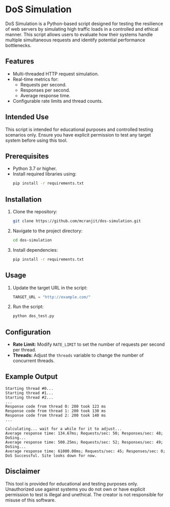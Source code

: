 # DoS Simulation
DoS Simulation is a Python-based script designed for testing the resilience of web servers by simulating high traffic loads in a controlled and ethical manner. This script allows users to evaluate how their systems handle multiple simultaneous requests and identify potential performance bottlenecks.

## Features
- Multi-threaded HTTP request simulation.
- Real-time metrics for:
  - Requests per second.
  - Responses per second.
  - Average response time.
- Configurable rate limits and thread counts.

## Intended Use
This script is intended for educational purposes and controlled testing scenarios only. Ensure you have explicit permission to test any target system before using this tool.

## Prerequisites
- Python 3.7 or higher.
- Install required libraries using:
  ```bash
  pip install -r requirements.txt
  ```

## Installation
1. Clone the repository:
   ```bash
   git clone https://github.com/mcranjit/dos-simulation.git
   ```
2. Navigate to the project directory:
   ```bash
   cd dos-simulation
   ```
3. Install dependencies:
   ```bash
   pip install -r requirements.txt
   ```

## Usage
1. Update the target URL in the script:
   ```python
   TARGET_URL = "http://example.com/"
   ```
2. Run the script:
   ```bash
   python dos_test.py
   ```

## Configuration
- **Rate Limit:** Modify `RATE_LIMIT` to set the number of requests per second per thread.
- **Threads:** Adjust the `threads` variable to change the number of concurrent threads.

## Example Output
```
Starting thread #0...
Starting thread #1...
Starting thread #2...
...
Response code from thread 0: 200 took 123 ms
Response code from thread 1: 200 took 130 ms
Response code from thread 2: 200 took 140 ms
...

Calculating... wait for a while for it to adjust...
Average response time: 134.67ms; Requests/sec: 50; Responses/sec: 48; DoSing...
Average response time: 500.25ms; Requests/sec: 52; Responses/sec: 49; DoSing...
Average response time: 61000.00ms; Requests/sec: 45; Responses/sec: 0; DoS Successful. Site looks down for now.
```

## Disclaimer
This tool is provided for educational and testing purposes only. Unauthorized use against systems you do not own or have explicit permission to test is illegal and unethical. The creator is not responsible for misuse of this software.



